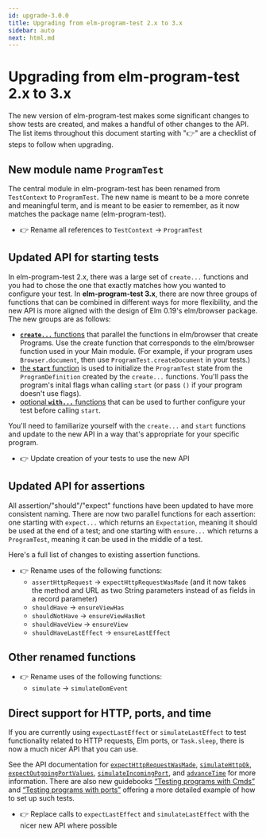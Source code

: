 ```yaml
---
id: upgrade-3.0.0
title: Upgrading from elm-program-test 2.x to 3.x
sidebar: auto
next: html.md
---
```


# Upgrading from elm-program-test 2.x to 3.x

The new version of elm-program-test makes some significant changes to show tests are created,
and makes a handful of other changes to the API.
The list items throughout this document starting with "👉" are a checklist of steps to follow when upgrading.


## New module name `ProgramTest`

The central module in elm-program-test has been renamed from `TestContext` to `ProgramTest`.
The new name is meant to be a more conrete and meaningful term,
and is meant to be easier to remember, as it now matches the package name (elm-program-test).

- 👉 Rename all references to `TestContext` -> `ProgramTest`


## Updated API for starting tests

In elm-program-test 2.x, there was a large set of `create...` functions
and you had to chose the one that exactly matches how you wanted to configure your test.
In **elm-program-test 3.x**, there are now three groups of functions that can be combined in different ways for more flexibility, and the new API is more aligned with the design of Elm 0.19's elm/browser package.  The new groups are as follows:

- [**`create...`** functions](https://package.elm-lang.org/packages/avh4/elm-program-test/latest/ProgramTest#creating-program-definitions) that parallel the functions in elm/browser that create Programs.  Use the create function that corresponds to the elm/browser function used in your Main module.  (For example, if your program uses `Browser.document`, then use `ProgramTest.createDocument` in your tests.)
- [the **`start`** function](https://package.elm-lang.org/packages/avh4/elm-program-test/latest/ProgramTest#start) is used to initialize the `ProgramTest` state from the `ProgramDefinition` created by the `create...` functions.  You'll pass the program's inital flags whan calling `start` (or pass `()` if your program doesn't use flags).
- [optional **`with...`** functions](https://package.elm-lang.org/packages/avh4/elm-program-test/latest/ProgramTest#options) that can be used to further configure your test before calling `start`.

You'll need to familiarize yourself with the `create...` and `start` functions
and update to the new API in a way that's appropriate for your specific program.

- 👉 Update creation of your tests to use the new API


## Updated API for assertions

All assertion/"should"/"expect" functions have been updated to have more consistent naming.
There are now two parallel functions for each assertion:
one starting with `expect...` which returns an `Expectation`, meaning it should be used at the end of a test;
and one starting with `ensure...` which returns a `ProgramTest`, meaning it can be used in the middle of a test.

Here's a full list of changes to existing assertion functions.

- 👉 Rename uses of the following functions:
  - `assertHttpRequest` -> `expectHttpRequestWasMade` (and it now takes the method and URL as two String parameters instead of as fields in a record parameter)
  - `shouldHave` -> `ensureViewHas`
  - `shouldNotHave` -> `ensureViewHasNot`
  - `shouldHaveView` -> `ensureView`
  - `shouldHaveLastEffect` -> `ensureLastEffect`


## Other renamed functions

- 👉 Rename uses of the following functions:
  - `simulate` -> `simulateDomEvent`


## Direct support for HTTP, ports, and time

If you are currently using `expectLastEffect` or `simulateLastEffect`
to test functionality related to HTTP requests, Elm ports, or `Task.sleep`,
there is now a much nicer API that you can use.

See the API documentation for
[`expectHttpRequestWasMade`](https://package.elm-lang.org/packages/avh4/elm-program-test/latest/ProgramTest#expectHttpRequestWasMade),
[`simulateHttpOk`](https://package.elm-lang.org/packages/avh4/elm-program-test/latest/ProgramTest#simulateHttpOk),
[`expectOutgoingPortValues`](https://package.elm-lang.org/packages/avh4/elm-program-test/latest/ProgramTest#expectOutgoingPortValues),
[`simulateIncomingPort`](https://package.elm-lang.org/packages/avh4/elm-program-test/latest/ProgramTest#simulateIncomingPort),
and [`advanceTime`](https://package.elm-lang.org/packages/avh4/elm-program-test/latest/ProgramTest#advanceTime) for more information.
There are also new guidebooks [“Testing programs with Cmds”](cmds.html)
and [“Testing programs with ports”](ports.html)
offering a more detailed example of how to set up such tests.

- 👉 Replace calls to `expectLastEffect` and `simulateLastEffect` with the nicer new API where possible

